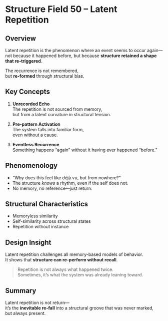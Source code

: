 # Structure Field 50 – Latent Repetition

## Overview

Latent repetition is the phenomenon where an event seems to occur again—  
not because it happened before, but because **structure retained a shape that re-triggered**.

The recurrence is not remembered,  
but **re-formed** through structural bias.

## Key Concepts

1. **Unrecorded Echo**  
   The repetition is not sourced from memory,  
   but from a latent curvature in structural tension.

2. **Pre-pattern Activation**  
   The system falls into familiar form,  
   even without a cause.

3. **Eventless Recurrence**  
   Something happens “again” without it having ever happened “before.”

## Phenomenology

- “Why does this feel like déjà vu, but from nowhere?”  
- The structure *knows* a rhythm, even if the self does not.  
- No memory, no reference—just return.

## Structural Characteristics

- Memoryless similarity  
- Self-similarity across structural states  
- Repetition without instance

## Design Insight

Latent repetition challenges all memory-based models of behavior.  
It shows that **structure can re-perform without recall**.

> Repetition is not always what happened twice.  
> Sometimes, it’s what the system was already leaning toward.

## Summary

Latent repetition is not return—  
it’s the **inevitable re-fall** into a structural groove that was never marked,  
but always present.
